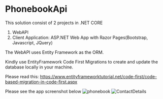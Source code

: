 # PhonebookApi

This solution consist of 2 projects in .NET CORE
1. WebAPI
2. Client Application: ASP.NET Web App with Razor Pages(Bootstrap, Javascript, JQuery)

The WebAPI uses Entity Framework as the ORM.

Kindly use EntityFramework Code First Migrations to create and update the database locally in your machine.

Please read this: https://www.entityframeworktutorial.net/code-first/code-based-migration-in-code-first.aspx

Please see the app screenshot below 
![phonebook](https://user-images.githubusercontent.com/6158306/108712610-b2416c00-751f-11eb-81f8-6eb7b3e293e7.JPG)
![ContactDetails](https://user-images.githubusercontent.com/6158306/108712813-00566f80-7520-11eb-8476-48f1c7c734ca.JPG)


